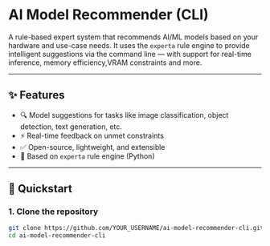 # AI Model Recommender (CLI)

A rule-based expert system that recommends AI/ML models based on your hardware and use-case needs. It uses the `experta` rule engine to provide intelligent suggestions via the command line — with support for real-time inference, memory efficiency,VRAM constraints and more.

---

## ✨ Features

- 🔍 Model suggestions for tasks like image classification, object detection, text generation, etc.
- ⚡ Real-time feedback on unmet constraints
- ✅ Open-source, lightweight, and extensible
- 🧠 Based on `experta` rule engine (Python)

---

## 🚀 Quickstart

### 1. Clone the repository

```bash
git clone https://github.com/YOUR_USERNAME/ai-model-recommender-cli.git
cd ai-model-recommender-cli
